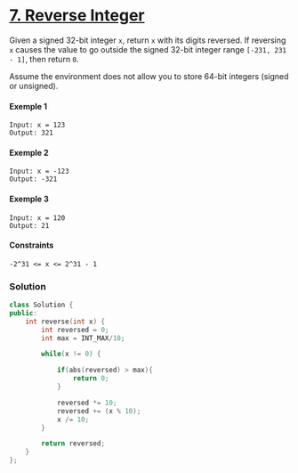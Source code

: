 # [7. Reverse Integer](https://leetcode.com/problems/reverse-integer/)

Given a signed 32-bit integer `x`, return `x` with its digits reversed. If reversing `x` causes the value to go outside the signed 32-bit integer range `[-231, 231 - 1]`, then return `0`.

Assume the environment does not allow you to store 64-bit integers (signed or unsigned).

#### Exemple 1

```
Input: x = 123
Output: 321
```

#### Exemple 2

```
Input: x = -123
Output: -321
```

#### Exemple 3

```
Input: x = 120
Output: 21
```

#### Constraints

```
-2^31 <= x <= 2^31 - 1
```

### Solution

```cpp
class Solution {
public:
    int reverse(int x) {
        int reversed = 0;
        int max = INT_MAX/10;

        while(x != 0) {

            if(abs(reversed) > max){
                return 0;
            }

            reversed *= 10;
            reversed += (x % 10);
            x /= 10;
        }

        return reversed;
    }
};
```
